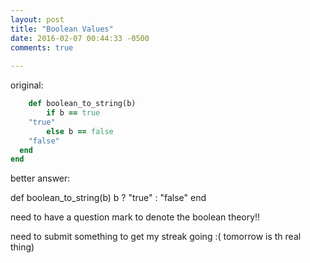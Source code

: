 ```yaml
---
layout: post
title: "Boolean Values"
date: 2016-02-07 00:44:33 -0500
comments: true
 
---
```



original: 

```ruby
	def boolean_to_string(b)
  		if b == true 
    "true"
  		else b == false
    "false"
  end
end
```

better answer: 

def boolean_to_string(b)
  b ? "true" : "false"
end

need to have a question mark to denote the boolean theory!!

need to submit something to get my streak going :( tomorrow is th real thing)
